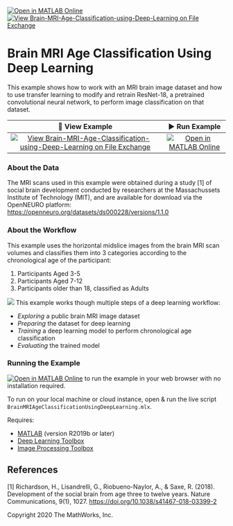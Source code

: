[![Open in MATLAB Online](https://www.mathworks.com/images/responsive/global/open-in-matlab-online.svg)](https://matlab.mathworks.com/open/github/v1?repo=matlab-deep-learning/Brain-MRI-Age-Classification-using-Deep-Learning&file=BrainMRIAgeClassificationUsingDeepLearning.mlx) [![View Brain-MRI-Age-Classification-using-Deep-Learning on File Exchange](https://www.mathworks.com/matlabcentral/images/matlab-file-exchange.svg)](https://www.mathworks.com/matlabcentral/fileexchange/74941-brain-mri-age-classification-using-deep-learning)

# **Brain MRI Age Classification Using Deep Learning**

This example shows how to work with an MRI brain image dataset and how to use transfer learning to modify and retrain ResNet-18, a pretrained convolutional neural network, to perform image classification on that dataset.

| 👀 View Example | ▶️ Run Example | 
| :---: | :---: | 
| [![View Brain-MRI-Age-Classification-using-Deep-Learning on File Exchange](https://www.mathworks.com/matlabcentral/images/matlab-file-exchange.svg)](https://viewer.mathworks.com/?viewer=live_code&url=https%3A%2F%2Fwww.mathworks.com%2Fmatlabcentral%2Fmlc-downloads%2Fdownloads%2Fcb382fe4-455d-46c6-a137-a396f1cfffd7%2F9f0a19d9-cbba-4729-ad85-29a073fa2b54%2Ffiles%2FBrainMRIAgeClassificationUsingDeepLearning.mlx&embed=web) | [![Open in MATLAB Online](https://www.mathworks.com/images/responsive/global/open-in-matlab-online.svg)](https://matlab.mathworks.com/open/github/v1?repo=matlab-deep-learning/Brain-MRI-Age-Classification-using-Deep-Learning&file=BrainMRIAgeClassificationUsingDeepLearning.mlx) |

### About the Data
The MRI scans used in this example were obtained during a study \[1\] of social brain development conducted by researchers at the Massachussets Institute of Technology (MIT), and are available for download via the OpenNEURO platform:
    https://openneuro.org/datasets/ds000228/versions/1.1.0

### About the Workflow 
This example uses the horizontal midslice images from the brain MRI scan volumes and classifies them into 3 categories according to the chronological age of the participant:
1. Participants Aged 3-5
2. Participants Aged 7-12
3. Participants older than 18, classified as Adults

![](images/overview.png)
This example works though multiple steps of a deep learning workflow:
- _Exploring_ a public brain MRI image dataset
- _Preparing_ the dataset for deep learning
- _Training_ a deep learning model to perform chronological age classification
- _Evaluating_ the trained model

### **Running the Example**
[![Open in MATLAB Online](https://www.mathworks.com/images/responsive/global/open-in-matlab-online.svg)](https://matlab.mathworks.com/open/github/v1?repo=matlab-deep-learning/Brain-MRI-Age-Classification-using-Deep-Learning&file=BrainMRIAgeClassificationUsingDeepLearning.mlx) to run the example in your web browser with no installation required. 

To run on your local machine or cloud instance, open &  run the live script `BrainMRIAgeClassificationUsingDeepLearning.mlx`. 

Requires:
- [MATLAB](https://www.mathworks.com/products/matlab.html) (version R2019b or later)
- [Deep Learning Toolbox](https://www.mathworks.com/products/deep-learning.html)
- [Image Processing Toolbox](https://www.mathworks.com/products/image.html)

## **References**
\[1\] Richardson, H., Lisandrelli, G., Riobueno-Naylor, A., & Saxe, R. (2018). Development of the social brain from age three to twelve years. Nature Communications, 9(1), 1027. https://doi.org/10.1038/s41467-018-03399-2

Copyright 2020 The MathWorks, Inc.
